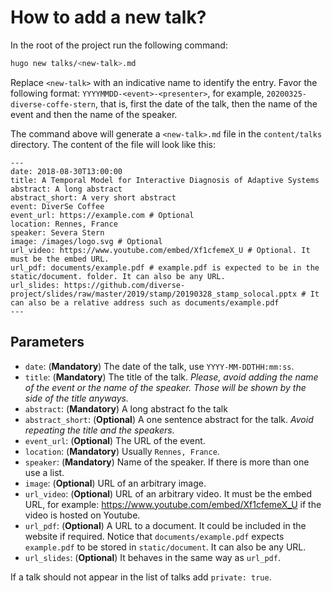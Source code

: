 # How to add a new talk?

In the root of the project run the following command:

```bash
hugo new talks/<new-talk>.md
```

Replace `<new-talk>` with an indicative name to identify the entry. 
Favor the following format: `YYYYMMDD-<event>-<presenter>`, for example, `20200325-diverse-coffe-stern`, that is, first the date of the talk, then the name of the event and then the name of the speaker. 

The command above will generate a `<new-talk>.md` file in the `content/talks` directory.
The content of the file will look like this:

```
---
date: 2018-08-30T13:00:00
title: A Temporal Model for Interactive Diagnosis of Adaptive Systems
abstract: A long abstract
abstract_short: A very short abstract
event: DiverSe Coffee
event_url: https://example.com # Optional
location: Rennes, France
speaker: Severa Stern
image: /images/logo.svg # Optional
url_video: https://www.youtube.com/embed/Xf1cfemeX_U # Optional. It must be the embed URL.
url_pdf: documents/example.pdf # example.pdf is expected to be in the static/document. folder. It can also be any URL.
url_slides: https://github.com/diverse-project/slides/raw/master/2019/stamp/20190328_stamp_solocal.pptx # It can also be a relative address such as documents/example.pdf
---
```

## Parameters

* `date`: (**Mandatory**) The date of the talk, use `YYYY-MM-DDTHH:mm:ss`.
* `title`: (**Mandatory**) The title of the talk. *Please, avoid adding the name of the event or the name of the speaker. Those will be shown by the side of the title anyways.*
* `abstract`: (**Mandatory**) A long abstract fo the talk
* `abstract_short`: (**Optional**) A one sentence abstract for the talk. *Avoid repeating the title and the speakers.*
* `event_url`: (**Optional**) The URL of the event.
* `location`: (**Mandatory**) Usually `Rennes, France`.
* `speaker`: (**Mandatory**) Name of the speaker. If there is more than one use a list.
* `image`: (**Optional**) URL of an arbitrary image.
* `url_video`: (**Optional**) URL of an arbitrary video. It must be the embed URL, for example: https://www.youtube.com/embed/Xf1cfemeX_U  if the video is hosted on Youtube. 
* `url_pdf`:  (**Optional**) A URL to a document. It could be included in the website if required. Notice that `documents/example.pdf` expects `example.pdf` to be stored in `static/document`. It can also be any URL.
* `url_slides`: (**Optional**) It behaves in the same way as `url_pdf`.


If a talk should not appear in the list of talks add `private: true`.